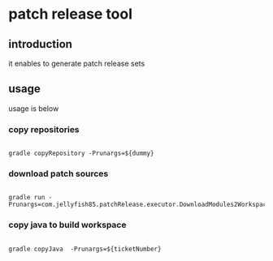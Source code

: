 # patch release tool


## introduction

it enables to generate patch release sets


## usage

usage is below

### copy repositories

<pre><code>
gradle copyRepository -Prunargs=${dummy}
</code></pre>


### download patch sources

<pre><code>
gradle run -Prunargs=com.jellyfish85.patchRelease.executor.DownloadModules2Workspace,${ticketNumber}
</code></pre>


### copy java to build workspace

<pre><code>
gradle copyJava  -Prunargs=${ticketNumber}
</code></pre>